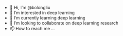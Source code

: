 - 👋 Hi, I’m @bolongliu
- 👀 I’m interested in deep learning 
- 🌱 I’m currently learning deep learning
- 💞️ I’m looking to collaborate on deep learning research
- 📫 How to reach me ...

<!---
bolongliu/bolongliu is a ✨ special ✨ repository because its `README.md` (this file) appears on your GitHub profile.
You can click the Preview link to take a look at your changes.
--->
